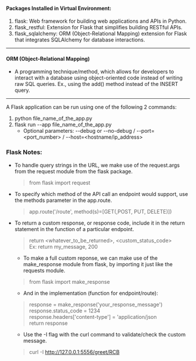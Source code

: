 #### Packages Installed in Virtual Environment:
1. flask: Web framework for building web applications and APIs in Python.
2. flask_restful: Extension for Flask that simplifies building RESTful APIs.
3. flask_sqlalchemy: ORM (Object-Relational Mapping) extension for Flask that integrates SQLAlchemy for database interactions.

----------------------------------------------------------

#### ORM (Object-Relational Mapping)
- A programming technique/method, which allows for developers to interact with a database using object-oriented code instead of writing raw SQL queries. Ex., using the add() method instead of the INSERT query.

----------------------------------------------------------

A Flask application can be run using one of the following 2 commands:
1. python file_name_of_the_app.py
2. flask run --app file_name_of_the_app.py 
    * Optional parameters: --debug or --no-debug / --port=<port_number> / --host=<hostname/ip_address>

### Flask Notes:
* To handle query strings in the URL, we make use of the request.args from the request module from the flask package.
    > from flask import request
* To specify which method of the API call an endpoint would support, use the methods parameter in the app.route.
    > app.route('/route', method(s)=[GET(,POST, PUT, DELETE)])
* To return a custom response, or response code, include it in the return statement in the function of a particular endpoint.
    > return <whatever_to_be_returned>, <custom_status_code>
    <br/>Ex: return my_message, 200
    * To make a full custom reponse, we can make use of the make_response module from flask, by importing it just like the requests module.
    > from flask import make_response

    * And in the implementation (function for endpoint/route):
    > response = make_response('your_response_message')
    <br/> response.status_code = 1234
    <br/> response.headers['content-type'] = 'application/json
    <br/> return response
    * Use the -I flag with the curl command to validate/check the custom message.
    > curl -I http://127.0.0.1:5556/greet/RCB
    